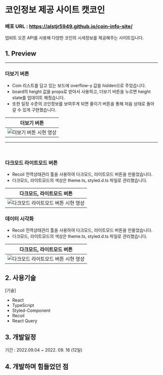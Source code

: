 # 코인정보 제공 사이트 캣코인

### 배포 URL : https://alstjr5949.github.io/coin-info-site/

업비트 오픈 API를 사용해 다양한 코인의 시세정보를 제공해주는 사이트입니다.

## 1. Preview

---

### 더보기 버튼

- Coin 리스트를 담고 있는 보드에 overflow-y 값을 hidden으로 주었습니다.
- board의 height 값을 props로 받아서 사용하고, 더보기 버튼을 누르면 height state를 업데이트 해줬습니다.
- 또한 일정 수준의 코인정보를 보여주게 되면 줄이기 버튼을 통해 처음 상태로 돌아갈 수 있게 구현했습니다.

| 더보기 버튼 |  
| :-----------------------------------------------:
| ![더보기 버튼 시현 영상](https://im4.ezgif.com/tmp/ezgif-4-2e1e7cfd86.gif) |

---

<br/>

### 다크모드 라이트모드 버튼

- Recoil 전역상태관리 툴을 사용하여 다크모드, 라이트모드 버튼을 만들었습니다.
- 다크모드, 라이트모드의 색상은 theme.ts, styled.d.ts 파일로 관리했습니다.

| 다크모드, 라이트모드 버튼 |  
| :-----------------------------------------------:
| ![다크모드 라이트모드 버튼 시현 영상](https://im4.ezgif.com/tmp/ezgif-4-d970078b4c.gif) |

### 데이터 시각화

- Recoil 전역상태관리 툴을 사용하여 다크모드, 라이트모드 버튼을 만들었습니다.
- 다크모드, 라이트모드의 색상은 theme.ts, styled.d.ts 파일로 관리했습니다.

| 다크모드, 라이트모드 버튼 |  
| :-----------------------------------------------:
| ![다크모드 라이트모드 버튼 시현 영상](https://im4.ezgif.com/tmp/ezgif-4-d970078b4c.gif) |

## 2. 사용기술

[기술]

- React
- TypeScript
- Styled-Component
- Recoil
- React Query

## 3. 개발일정

기간 : 2022.09.04 ~ 2022. 09. 16 (12일)

## 4. 개발하며 힘들었던 점
